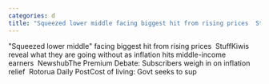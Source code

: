 ```yaml
---
categories: d
title: "Squeezed lower middle facing biggest hit from rising prices  Stuff"
---
```

"Squeezed lower middle" facing biggest hit from rising prices&nbsp;&nbsp;StuffKiwis reveal what they are going without as inflation hits middle-income earners&nbsp;&nbsp;NewshubThe Premium Debate: Subscribers weigh in on inflation relief&nbsp;&nbsp;Rotorua Daily PostCost of living: Govt seeks to sup